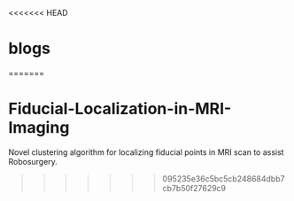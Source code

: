 <<<<<<< HEAD
# blogs
=======
# Fiducial-Localization-in-MRI-Imaging
Novel clustering algorithm for localizing fiducial points in MRI scan to assist Robosurgery.
>>>>>>> 095235e36c5bc5cb248684dbb7cb7b50f27629c9
